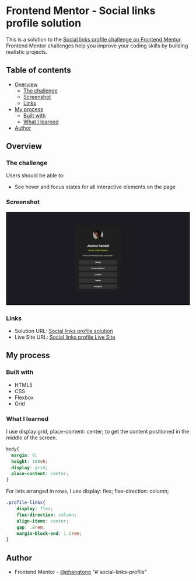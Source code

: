 # Frontend Mentor - Social links profile solution

This is a solution to the [Social links profile challenge on Frontend Mentor](https://www.frontendmentor.io/challenges/social-links-profile-UG32l9m6dQ). Frontend Mentor challenges help you improve your coding skills by building realistic projects. 

## Table of contents

- [Overview](#overview)
  - [The challenge](#the-challenge)
  - [Screenshot](#screenshot)
  - [Links](#links)
- [My process](#my-process)
  - [Built with](#built-with)
  - [What I learned](#what-i-learned)
- [Author](#author)

## Overview

### The challenge

Users should be able to:

- See hover and focus states for all interactive elements on the page

### Screenshot

![](./screenshot.png)

### Links

- Solution URL: [Social links profile solution](https://your-solution-url.com)
- Live Site URL: [Social links profile Live Site](https://your-live-site-url.com)

## My process

### Built with

- HTML5
- CSS
- Flexbox
- Grid

### What I learned
I use display:grid, place-content: center; to get the content positioned in the middle of the screen.
```css
body{
  margin: 0;
  height: 100vh;
  display: grid;
  place-content: center;
}
```
For lists arranged in rows, I use display: flex; flex-direction: column;
```css
.profile-links{
    display: flex;
    flex-direction: column;
    align-items: center;
    gap: .8rem;
    margin-block-end: 1.5rem;
}
```
## Author

- Frontend Mentor - [@phangtono](https://www.frontendmentor.io/profile/phangtono)
"# social-links-profile" 

